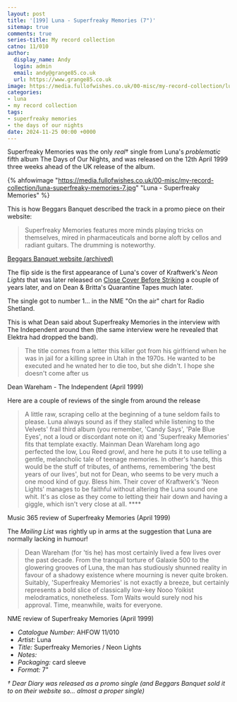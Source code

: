 ```yaml
---
layout: post
title: '[199] Luna - Superfreaky Memories (7")'
sitemap: true
comments: true
series-title: My record collection
catno: 11/010
author:
  display_name: Andy
  login: admin
  email: andy@grange85.co.uk
  url: https://www.grange85.co.uk
image: https://media.fullofwishes.co.uk/00-misc/my-record-collection/luna-superfreaky-memories-7.jpg
categories:
- luna
- my record collection
tags:
- superfreaky memories
- the days of our nights
date: 2024-11-25 00:00 +0000
---
```

Superfreaky Memories was the only _real_&dagger; single from Luna's _problematic_ fifth album The Days of Our Nights, and was released on the 12th April 1999 three weeks ahead of the UK release of the album.

{% ahfowimage "https://media.fullofwishes.co.uk/00-misc/my-record-collection/luna-superfreaky-memories-7.jpg" "Luna - Superfreaky Memories" %}

This is how Beggars Banquet described the track in a promo piece on their website:

<blockquote>
Superfreaky Memories features more minds playing tricks on themselves, mired in pharmaceuticals and borne aloft by cellos and radiant guitars. The drumming is noteworthy.
</blockquote>
<p class="caption"><a href="https://web.archive.org/web/19991009060404/http://www.beggars.com/artists/luna/luna.html">Beggars Banquet website (archived)</a></p>

The flip side is the first appearance of Luna's cover of Kraftwerk's _Neon Lights_ that was later released on [Close Cover Before Striking](/2023/01/23/my-record-collection-002-luna-close-cover-before-striking/) a couple of years later, and on Dean & Britta's Quarantine Tapes much later.

The single got to number 1... in the NME "On the air" chart for Radio Shetland.

This is what Dean said about Superfreaky Memories in the interview with The Independent around then (the same interview were he revealed that Elektra had dropped the band).

<blockquote>
The title comes from a letter this killer got from his girlfriend when he was in jail for a
killing spree in Utah in the 1970s. He wanted to be executed and he wnated
her to die too, but she didn't. I hope she doesn't come after us 
</blockquote>
<p class="caption">Dean Wareham - The Independent (April 1999)</p>

Here are a couple of reviews of the single from around the release

<blockquote>
A little raw, scraping cello at the beginning of a tune seldom fails to
please. Luna always sound as if they stalled while listening to the Velvets'
frail third album (you remember, 'Candy Says', 'Pale Blue Eyes', not a loud
or discordant note on it) and 'Superfreaky Memories' fits that template
exactly. Mainman Dean Wareham long ago perfected the low, Lou Reed growl,
and here he puts it to use telling a gentle, melancholic tale of teenage
memories. In other's hands, this would be the stuff of tributes, of anthems,
remembering 'the best years of our lives', but not for Dean, who seems to be
very much a one mood kind of guy. Bless him. Their cover of Kraftwerk's
'Neon Lights' manages to be faithful without altering the Luna sound one
whit. It's as close as they come to letting their hair down and having a
giggle, which isn't very close at all. ****
</blockquote>
<p class="caption">Music 365 review of Superfreaky Memories (April 1999)</p>

The _Mailing List_ was rightly up in arms at the suggestion that Luna are normally lacking in humour!

<blockquote>
Dean Wareham (for 'tis he) has most certainly lived a few lives over the
past decade. From the tranquil torture of Galaxie 500 to the glowering
grooves of Luna, the man has studiously shunned reality in favour of a
shadowy existence where mourning is never quite broken. Suitably,
'Superfreaky Memories' is not exactly a breeze, but certainly represents a
bold slice of classically low-key Nooo Yoikist melodramatics, nonetheless.
Tom Waits would surely nod his approval. Time, meanwhile, waits for
everyone. 
</blockquote>
<p class="caption">NME review of Superfreaky Memories (April 1999)</p>

 - *Catalogue Number:* AHFOW 11/010
 - *Artist:* Luna
 - *Title:* Superfreaky Memories / Neon Lights
 - *Notes:* 
 - *Packaging:* card sleeve 
 - *Format:* 7"



_&dagger; Dear Diary was released as a promo single (and Beggars Banquet sold it to on their website so... almost a proper single)_
